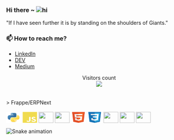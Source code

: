 ### Hi there ~ <img src="https://user-images.githubusercontent.com/1303154/88677602-1635ba80-d120-11ea-84d8-d263ba5fc3c0.gif" height="24px" alt="hi">

"If I have seen further it is by standing on the shoulders of Giants."

### 📫 How to reach me?
<!-- - [Twitter](https://twitter.com/monroy95)  -->
- [LinkedIn](https://www.linkedin.com/in/mariomonroyc/) 
- [DEV](https://dev.to/mmonroy_) 
- [Medium](https://m-monroyc22.medium.com)

<p align="center"> 
  Visitors count<br>
  <img src="https://profile-counter.glitch.me/monroy95/count.svg" />
</p>

<!-- <details> -->
<!--  <summary>⚡️ More about my coding life</summary> -->

<div style="display: inline_block"><br>
  > Frappe/ERPNext 
  <br>
  <br>
  <img align="center" alt="Rafa-Python" height="30" width="40" src="https://raw.githubusercontent.com/devicons/devicon/master/icons/python/python-original.svg">
  <img align="center" alt="Rafa-Js" height="30" width="40" src="https://raw.githubusercontent.com/devicons/devicon/master/icons/javascript/javascript-plain.svg">
  <img align="center" height="30" width="40" src="https://cdn.jsdelivr.net/gh/devicons/devicon/icons/vuejs/vuejs-original-wordmark.svg" />
  <img align="center" height="30" width="40" src="https://cdn.jsdelivr.net/gh/devicons/devicon/icons/react/react-original.svg" />
  <img align="center" alt="Rafa-HTML" height="30" width="40" src="https://raw.githubusercontent.com/devicons/devicon/master/icons/html5/html5-original.svg">
  <img align="center" alt="Rafa-CSS" height="30" width="40" src="https://raw.githubusercontent.com/devicons/devicon/master/icons/css3/css3-original.svg">
  <img align="center" height="30" width="40" src="https://cdn.jsdelivr.net/gh/devicons/devicon/icons/mysql/mysql-original-wordmark.svg" />
  <img align="center" height="30" width="40" src="https://cdn.jsdelivr.net/gh/devicons/devicon/icons/linux/linux-original.svg" />
  <img align="center" height="30" width="40" src="https://cdn.jsdelivr.net/gh/devicons/devicon/icons/django/django-plain-wordmark.svg" />
  <!-- <img align="center" height="30" width="40" src="https://cdn.jsdelivr.net/gh/devicons/devicon/icons/csharp/csharp-original.svg" />
  
  
  <img align="center" height="30" width="40" src="https://cdn.jsdelivr.net/gh/devicons/devicon/icons/java/java-original.svg" />
  <img align="center" height="30" width="40" src="https://cdn.jsdelivr.net/gh/devicons/devicon/icons/cplusplus/cplusplus-original.svg" /> -->
</div>

<!--
<div align="center">
<img height="180em" src ="https://github-readme-stats.vercel.app/api?username=monroy95&show_icons=true&count_private=true&theme=darcula&hide_border=true&hide=issues,contribs&include_all_commits=true&bg_color=00000000">
  <img height="180em" src ="https://github-readme-stats.vercel.app/api/top-langs/?username=monroy95&layout=compact&hide_border=true&theme=darcula&bg_color=00000000&langs_count=20">
</div>
-->

<div style={'width': 100%}> 
  
  ![Snake animation](https://github.com/monroy95/monroy95/assets/26640728/b1b0528f-ea52-4643-ad03-ec5bf35fe4c7)

</div>
<!-- </details> -->
